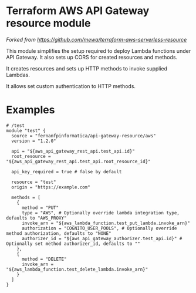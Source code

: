 # Terraform AWS API Gateway resource module

*Forked from https://github.com/mewa/terraform-aws-serverless-resource*

This module simplifies the setup required to deploy Lambda functions under API Gateway. It also sets up CORS for created resources and methods.

It creates resources and sets up HTTP methods to invoke supplied Lambdas.

It allows set custom authentication to HTTP methods.

# Examples

```hcl
# /test
module "test" {
  source = "fernanfpinformatica/api-gateway-resource/aws"
  version = "1.2.0"

  api = "${aws_api_gateway_rest_api.test_api.id}"
  root_resource = "${aws_api_gateway_rest_api.test_api.root_resource_id}"

  api_key_required = true # false by default

  resource = "test"
  origin = "https://example.com"

  methods = [
    {
      method = "PUT"
      type = "AWS", # Optionally override lambda integration type, defaults to "AWS_PROXY"
      invoke_arn = "${aws_lambda_function.test_put_lambda.invoke_arn}"
      authorization = "COGNITO_USER_POOLS", # Optionally override method authorization, defaults to "NONE"
      authorizer_id = "${aws_api_gateway_authorizer.test_api.id}" # Optionally set method authorizer_id, defaults to ""
    },
    {
      method = "DELETE"
      invoke_arn = "${aws_lambda_function.test_delete_lambda.invoke_arn}"
    }
  ]
}
```
